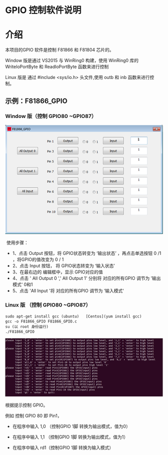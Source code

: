 # GPIO 控制软件说明

# 介绍

本项目的GPIO 软件是控制 F81866 和 F81804  芯片的。

Window 版是通过 VS2015 与 WinRing0 构建，使用 WinRing0 库的 WriteIoPortByte 和 ReadIoPortByte 函数来进行控制

Linux 版是 通过 \#include <sys/io.h> 头文件,使用 outb 和  inb 函数来进行控制。



## 示例：F81866_GPIO

### Window 版（控制 GPIO80 ~GPIO87）

![](picture/Window_F81866_GPIO.png)

​	使用步骤：

- 1、点击 Output 按钮，将 GPIO状态转变为 ‘输出状态’ ，再点击单选按钮 0 /1 ，将GPIO的值改变为 0 / 1
- 2、点击 Input 按钮， 将 GPIO状态转变为 ‘输入状态’ 
- 3、在最右边的 编辑框中，显示 GPIO对应的值
- 4、点击 ' All Output 0 ',' All Output 1' 分别将 对应的所有GPIO 调节为 ’输出模式‘ 0和1
- 5、点击 'All Input '将 对应的所有GPIO 调节为 ’输入模式‘

### Linux 版  （控制 GPIO80 ~GPIO87）

 ```shell
sudo apt-get install gcc (ubuntu) 	[Centos](yum install gcc)
gcc -o F81866_GPIO F81866_GPIO.c
su (以 root 身份运行)
./F81866_GPIO
 ```

![](picture/Linux_F81866_GPIO.png)

根据提示控制 GPIO。

例如 控制 GPIO 80 即 Pin1，

- 在程序中输入 1,0 （控制GPIO 1脚 转换为输出模式，值为0） 

- 在程序中输入 1,1 （控制GPIO 1脚 转换为输出模式，值为1） 

- 在程序中输入 rd1（控制GPIO 1脚 转换为输入模式） 
